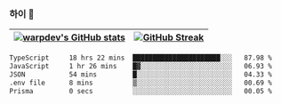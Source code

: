 
### 하이 👋
[![warpdev's GitHub stats](https://github-readme-stats.vercel.app/api?username=warpdev&show_icons=true&theme=vue-dark)](#) |[![GitHub Streak](https://github-readme-streak-stats.herokuapp.com/?user=warpdev&theme=dark)](#)
--- | --- |
<!--START_SECTION:waka-->

```txt
TypeScript     18 hrs 22 mins  ██████████████████████░░░   87.98 %
JavaScript     1 hr 26 mins    █▓░░░░░░░░░░░░░░░░░░░░░░░   06.93 %
JSON           54 mins         █░░░░░░░░░░░░░░░░░░░░░░░░   04.33 %
.env file      8 mins          ▒░░░░░░░░░░░░░░░░░░░░░░░░   00.69 %
Prisma         0 secs          ░░░░░░░░░░░░░░░░░░░░░░░░░   00.05 %
```

<!--END_SECTION:waka-->

<!--
**warpdev/warpdev** is a ✨ _special_ ✨ repository because its `README.md` (this file) appears on your GitHub profile.

Here are some ideas to get you started:

- 🔭 I’m currently working on ...
- 🌱 I’m currently learning ...
- 👯 I’m looking to collaborate on ...
- 🤔 I’m looking for help with ...
- 💬 Ask me about ...
- 📫 How to reach me: ...
- 😄 Pronouns: ...
- ⚡ Fun fact: ...
-->
